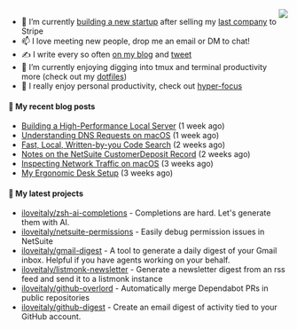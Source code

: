 <img align="right" src="https://github-readme-stats.vercel.app/api?username=iloveitaly&show_icons=true&text_color=718096&hide_title=true"/>

- 🔭 I’m currently [building a new startup](https://mikebian.co/bye-stripe-on-to-the-next-adventure/) after selling my [last company](https://suitesync.io) to Stripe
- 📫 I love meeting new people, drop me an email or DM to chat!
- ✍️ I write every so often [on my blog](http://mikebian.co/) and [tweet](https://twitter.com/mike_bianco)
- 🌱 I’m currently enjoying digging into tmux and terminal productivity more (check out my [dotfiles](https://github.com/iloveitaly/dotfiles))
- 💬 I really enjoy personal productivity, check out [hyper-focus](https://github.com/iloveitaly/hyper-focus)

#### 📜 My recent blog posts


- [Building a High-Performance Local Server](https://mikebian.co/building-a-high-performance-local-server/) (1 week ago)
- [Understanding DNS Requests on macOS](https://mikebian.co/understanding-dns-requests-on-macos/) (1 week ago)
- [Fast, Local, Written-by-you Code Search](https://mikebian.co/fast-local-written-by-you-code-search/) (2 weeks ago)
- [Notes on the NetSuite CustomerDeposit Record](https://mikebian.co/notes-on-the-netsuite-customerdeposit-record/) (2 weeks ago)
- [Inspecting Network Traffic on macOS](https://mikebian.co/inspecting-network-traffic-on-macos/) (3 weeks ago)
- [My Ergonomic Desk Setup](https://mikebian.co/my-ergonomic-desk-setup/) (3 weeks ago)

#### 🌱 My latest projects


- [iloveitaly/zsh-ai-completions](https://github.com/iloveitaly/zsh-ai-completions) - Completions are hard. Let&#39;s generate them with AI.
- [iloveitaly/netsuite-permissions](https://github.com/iloveitaly/netsuite-permissions) - Easily debug permission issues in NetSuite
- [iloveitaly/gmail-digest](https://github.com/iloveitaly/gmail-digest) - A tool to generate a daily digest of your Gmail inbox. Helpful if you have agents working on your behalf.
- [iloveitaly/listmonk-newsletter](https://github.com/iloveitaly/listmonk-newsletter) - Generate a newsletter digest from an rss feed and send it to a listmonk instance
- [iloveitaly/github-overlord](https://github.com/iloveitaly/github-overlord) - Automatically merge Dependabot PRs in public repositories
- [iloveitaly/github-digest](https://github.com/iloveitaly/github-digest) - Create an email digest of activity tied to your GitHub account.


